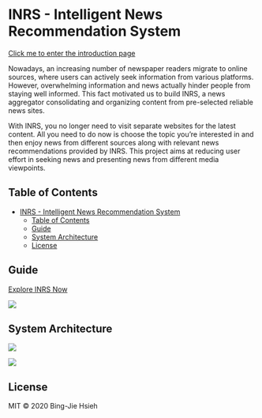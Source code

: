 # INRS - Intelligent News Recommendation System

[Click me to enter the introduction page](https://jayhsieh1104.github.io/INRS-Intelligent-News-Recommendation-System/)

Nowadays, an increasing number of newspaper readers migrate to online sources, where users can actively seek information from various platforms. However, overwhelming information and news actually hinder people from staying well informed. This fact motivated us to build INRS, a news aggregator consolidating and organizing content from pre-selected reliable news sites.

With INRS, you no longer need to visit separate websites for the latest content. All you need to do now is choose the topic you’re interested in and then enjoy news from different sources along with relevant news recommendations provided by INRS. This project aims at reducing user effort in seeking news and presenting news from different media viewpoints.

## Table of Contents

- [INRS - Intelligent News Recommendation System](#inrs---intelligent-news-recommendation-system)
  - [Table of Contents](#table-of-contents)
  - [Guide](#guide)
  - [System Architecture](#system-architecture)
  - [License](#license)

## Guide

[Explore INRS Now](https://inrs-frontend.wl.r.appspot.com/)

![](https://i.imgur.com/RdCwiIQ.jpg)

## System Architecture

![](https://i.imgur.com/koA0I1b.png)

![](https://i.imgur.com/koA0I1b.png)

## License

MIT © 2020 Bing-Jie Hsieh
